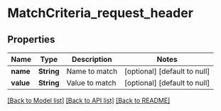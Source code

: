# MatchCriteria_request_header
## Properties

| Name | Type | Description | Notes |
|------------ | ------------- | ------------- | -------------|
| **name** | **String** | Name to match | [optional] [default to null] |
| **value** | **String** | Value to match | [optional] [default to null] |

[[Back to Model list]](../README.md#documentation-for-models) [[Back to API list]](../README.md#documentation-for-api-endpoints) [[Back to README]](../README.md)


